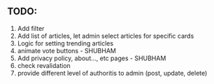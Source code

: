 ## TODO:

1. Add filter
2. Add list of articles, let admin select articles for specific cards
3. Logic for setting trending articles
4. animate vote buttons - SHUBHAM
5. Add privacy policy, about..., etc pages - SHUBHAM
6. check revalidation
7. provide different level of authoritis to admin (post, update, delete)
